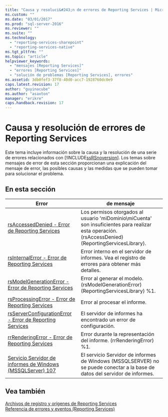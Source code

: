 ```yaml
---
title: "Causa y resoluci&#243;n de errores de Reporting Services | Microsoft Docs"
ms.custom: ""
ms.date: "03/01/2017"
ms.prod: "sql-server-2016"
ms.reviewer: ""
ms.suite: ""
ms.technology: 
  - "reporting-services-sharepoint"
  - "reporting-services-native"
ms.tgt_pltfrm: ""
ms.topic: "article"
helpviewer_keywords: 
  - "mensajes [Reporting Services]"
  - "errores [Reporting Services]"
  - "solución de problemas [Reporting Services], errores"
ms.assetid: 3db0fef3-37f8-40d0-acc7-1928760dc0e9
caps.latest.revision: 17
author: "guyinacube"
ms.author: "asaxton"
manager: "erikre"
caps.handback.revision: 17
---
```

# Causa y resoluci&#243;n de errores de Reporting Services
  Este tema incluye información sobre la causa y la resolución de una serie de errores relacionados con [!INCLUDE[ssRSnoversion](../../includes/ssrsnoversion-md.md)]. Los temas sobre mensajes de error de esta sección proporcionan una explicación del mensaje de error, las posibles causas y las medidas que se pueden tomar para solucionar el problema.  
  
## En esta sección  
  
|Error|de mensaje|  
|-----------|-------------|  
|[rsAccessedDenied - Error de Reporting Services](../../reporting-services/troubleshooting/rsaccesseddenied-reporting-services-error.md)|Los permisos otorgados al usuario 'miDominio\miCuenta' son insuficientes para realizar esta operación. (rsAccessDenied) (ReportingServicesLibrary).|  
|[rsInternalError - Error de Reporting Services](../../reporting-services/troubleshooting/rsinternalerror-reporting-services-error.md)|Error interno en el servidor de informes. Vea el registro de errores para obtener más detalles.|  
|[rsModelGenerationError - Error de Reporting Services](../../reporting-services/troubleshooting/rsmodelgenerationerror-reporting-services-error.md)|Error al generar el modelo. (rsModelGenerationError) (ReportingServicesLibrary) %1.|  
|[rsProcessingError - Error de Reporting Services](../../reporting-services/troubleshooting/rsprocessingerror-reporting-services-error.md)|Error al procesar el informe.|  
|[rsServerConfigurationError - Error de Reporting Services](../../reporting-services/troubleshooting/rsserverconfigurationerror-reporting-services-error.md)|El servidor de informes ha encontrado un error de configuración.|  
|[rrRenderingError - Error de Reporting Services](../../reporting-services/troubleshooting/rrrenderingerror-reporting-services-error.md)|Error durante la representación del informe. (rrRenderingError) %1.|  
|[Servicio Servidor de informes de Windows &#40;MSSQLServer&#41; 107](../../reporting-services/troubleshooting/report-server-windows-service-mssqlserver-107.md)|El servicio Servidor de informes de Windows (MSSQLSERVER) no se puede conectar a la base de datos del servidor de informes.|  
  
## Vea también  
 [Archivos de registro y orígenes de Reporting Services](../../reporting-services/report-server/reporting-services-log-files-and-sources.md)   
 [Referencia de errores y eventos &#40;Reporting Services&#41;](../../reporting-services/troubleshooting/errors-and-events-reference-reporting-services.md)  
  
  
